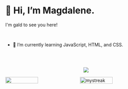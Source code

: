 <p><h1>👋 Hi, I’m Magdalene.</h1>
I'm gald to see you here!
</p>
<br>

- 🌱 I’m currently learning JavaScript, HTML, and CSS.

<br>
<br>
<p align="center"><img src= "https://github-readme-stats.vercel.app/api/top-langs/?username=MVkwawi&theme=tokyonight&layout=compact"/></p>
<div style="display: flex; flex-direction: row;">
 <img align="left" style="height: auto; width: 45%;" class="img" src="https://github-readme-stats.vercel.app/api?username=MVkwawi&show_icons=true&theme=tokyonight"/>
 <img align="right" style="height: auto; width: 45%;" class="img" src="https://github-readme-streak-stats.herokuapp.com/?user=MVkwawi&theme=tokyonight"alt="mystreak"/>
</div>

<!---
MGkwawi/MGkwawi is a ✨ special ✨ repository because its `README.md` (this file) appears on your GitHub profile.
You can click the Preview link to take a look at your changes.
--->
